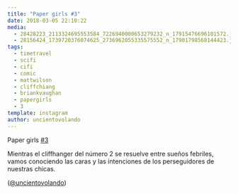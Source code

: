 ```yaml
---
title: "Paper girls #3"
date: 2018-03-05 22:10:22
media: 
  - 28428223_2113324695553584_7226940000653279232_n_17915476696101572.jpg
  - 28156424_1739720376074625_2736962055335575552_n_17901798568144423.jpg
tags: 
  - timetravel
  - scifi
  - cifi
  - comic
  - mattwilson
  - cliffchiang
  - briankvaughan
  - papergirls
  - 3
template: instagram
author: uncientovolando
---
```


Paper girls [#3](/tags/3)


Mientras el cliffhanger del número 2 se resuelve entre sueños febriles, vamos conociendo las caras y las intenciones de los perseguidores de nuestras chicas.


([@uncientovolando](https://instagram.com/uncientovolando))

